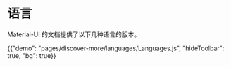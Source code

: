 # 语言

<p class="description">Material-UI 的文档提供了以下几种语言的版本。</p>

{{"demo": "pages/discover-more/languages/Languages.js", "hideToolbar": true, "bg": true}}
